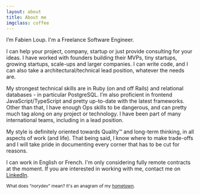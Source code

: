 ```yaml
---
layout: about
title: About me
imgclass: coffee
---
```


<p class="lead" markdown="1">I’m Fabien Loup. I'm a Freelance Software Engineer.</p>

I can help your project, company, startup or just provide consulting for your ideas. I have worked with founders building their MVPs, tiny startups, growing startups, scale-ups and larger companies. I can write code, and I can also take a architectural/technical lead position, whatever the needs are.

My strongest technical skills are in Ruby (on and off Rails) and relational databases - in particular PostgreSQL. I’m also proficient in frontend JavaScript/TypeScript and pretty up-to-date with the latest frameworks. Other than that, I have enough Ops skills to be dangerous, and can pretty much tag along on any project or technology. I have been part of many international teams, including in a lead position.

My style is definitely oriented towards Quality™ and long-term thinking, in all aspects of work (and life). That being said, I know where to make trade-offs and I will take pride in documenting every corner that has to be cut for reasons.

I can work in English or French. I'm only considering fully remote contracts at the moment. If you are interested in working with me, contact me on <a href="https://www.linkedin.com/in/fabien-loup-b60431147" target="_blank">LinkedIn</a>.

<small>What does “norydev” mean? It's an anagram of my [hometown](https://en.wikipedia.org/wiki/Yverdon-les-Bains).</small>
